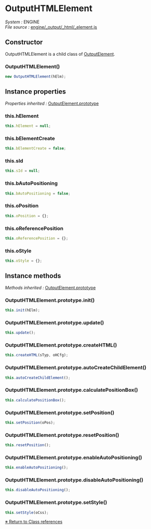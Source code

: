 # OutputHTMLElement


_System :_ ENGINE  
_File source :_ [engine/_output/_html/_element.js](https://github.com/de-sign/DBZ-Versus/blob/master/src/assets/js/engine/_output/_html/_element.js)

## Constructor

OutputHTMLElement is a child class of [OutputElement](OutputElement.md).
### OutputHTMLElement()

```javascript
new OutputHTMLElement(hElm);
```


## Instance properties
_Properties inherited :_ [OutputElement.prototype](OutputElement.md#instance-properties)

### this.hElement

```javascript
this.hElement = null;
```

### this.bElementCreate

```javascript
this.bElementCreate = false;
```

### this.sId

```javascript
this.sId = null;
```

### this.bAutoPositioning

```javascript
this.bAutoPositioning = false;
```

### this.oPosition

```javascript
this.oPosition = {};
```

### this.oReferencePosition

```javascript
this.oReferencePosition = {};
```

### this.oStyle

```javascript
this.oStyle = {};
```


## Instance methods
_Methods inherited :_ [OutputElement.prototype](OutputElement.md#instance-methods) 

### OutputHTMLElement.prototype.init()

```javascript
this.init(hElm);
```

### OutputHTMLElement.prototype.update()

```javascript
this.update();
```

### OutputHTMLElement.prototype.createHTML()

```javascript
this.createHTML(sTyp, oHCfg);
```

### OutputHTMLElement.prototype.autoCreateChildElement()

```javascript
this.autoCreateChildElement();
```

### OutputHTMLElement.prototype.calculatePositionBox()

```javascript
this.calculatePositionBox();
```

### OutputHTMLElement.prototype.setPosition()

```javascript
this.setPosition(oPos);
```

### OutputHTMLElement.prototype.resetPosition()

```javascript
this.resetPosition();
```

### OutputHTMLElement.prototype.enableAutoPositioning()

```javascript
this.enableAutoPositioning();
```

### OutputHTMLElement.prototype.disableAutoPositioning()

```javascript
this.disableAutoPositioning();
```

### OutputHTMLElement.prototype.setStyle()

```javascript
this.setStyle(oCss);
```


<link rel="stylesheet" href="../_doc.css" />

[&#8251; Return to Class references](References.md)